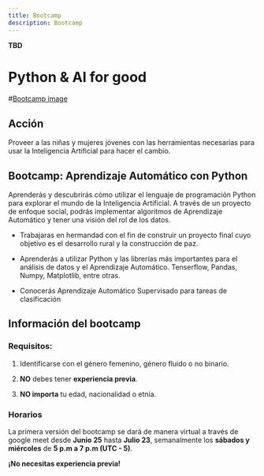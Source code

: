 ```yaml
---
title: Bootcamp
description: Bootcamp
---
```


**TBD**

# Python & AI for good

#[Bootcamp image](https://hub.laboratoria.la/hubfs/Talent%20Fest%20SAP003-18-1-1.jpg)

## Acción

Proveer a las niñas y mujeres jóvenes con las herramientas necesarias para usar la Inteligencia Artificial para hacer el cambio.

## Bootcamp: Aprendizaje Automático con Python

Aprenderás y descubrirás cómo utilizar el lenguaje de programación Python para explorar el mundo de la Inteligencia Artificial. A través de un proyecto de enfoque social, podrás implementar algoritmos de Aprendizaje Automático y tener una visión del rol de los datos.

- Trabajaras en hermandad con el fin de construir un proyecto final cuyo objetivo es el desarrollo rural y la construcción de paz.

- Aprenderás a utilizar Python y las librerías más importantes para el análisis de datos y el Aprendizaje Automático. Tenserflow, Pandas, Numpy, Matplotlib, entre otras.

- Conocerás Aprendizaje Automático Supervisado para tareas de clasificación

## Información del bootcamp

### Requisitos:

1. Identificarse con el género femenino, género fluido o no binario.

2. **NO** debes tener **experiencia previa**.

3. **NO importa** tu edad, nacionalidad o etnia.

### Horarios

La primera versión del bootcamp se dará de manera virtual a través de google meet desde **Junio 25** hasta **Julio 23**, semanalmente los **sábados y miércoles** de **5 p.m a 7 p.m (UTC - 5)**.

**¡No necesitas experiencia previa!**
